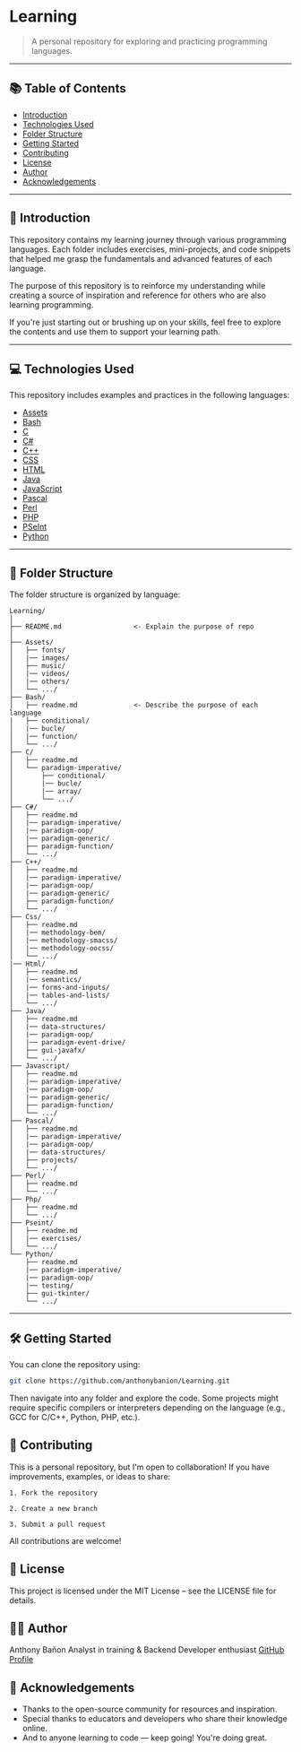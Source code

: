# Learning

> A personal repository for exploring and practicing programming languages.

---

## 📚 Table of Contents

- [Introduction](#introduction)
- [Technologies Used](#technologies-used)
- [Folder Structure](#folder-structure)
- [Getting Started](#getting-started)
- [Contributing](#contributing)
- [License](#license)
- [Author](#author)
- [Acknowledgements](#acknowledgements)

---

## 🚀 Introduction

This repository contains my learning journey through various programming languages. Each folder includes exercises, mini-projects, and code snippets that helped me grasp the fundamentals and advanced features of each language.

The purpose of this repository is to reinforce my understanding while creating a source of inspiration and reference for others who are also learning programming.

If you're just starting out or brushing up on your skills, feel free to explore the contents and use them to support your learning path.

---

## 💻 Technologies Used

This repository includes examples and practices in the following languages:

- [Assets](./Assets/readme.md)
- [Bash](./Bash/readme.md)
- [C](./C/readme.md)
- [C#](./C%23/readme.md)
- [C++](./C++/readme.md)
- [CSS](./Css/readme.md)
- [HTML](./Html/readme.md)
- [Java](./Java/readme.md)
- [JavaScript](./Javascript/readme.md)
- [Pascal](./Pascal/readme.md)
- [Perl](./Perl/readme.md)
- [PHP](./Php/readme.md)
- [PSeInt](./Pseint/readme.md)
- [Python](./Python/readme.md)

---

## 📁 Folder Structure

The folder structure is organized by language:

```
Learning/ 
│
├── README.md                  <- Explain the purpose of repo
│
├── Assets/
│   ├── fonts/
│   |── images/
│   ├── music/
│   |── videos/
│   |── others/
│   └── .../
├── Bash/
│   ├── readme.md              <- Describe the purpose of each language
|   ├── conditional/
│   |── bucle/
│   |── function/
│   └── .../
├── C/
│   ├── readme.md               
│   └── paradigm-imperative/
│       ├── conditional/
│       |── bucle/
│       |── array/
│       └── .../
├── C#/
│   ├── readme.md
│   |── paradigm-imperative/
│   |── paradigm-oop/
│   |── paradigm-generic/
│   ├── paradigm-function/
│   └── .../
├── C++/
│   ├── readme.md
│   |── paradigm-imperative/
│   |── paradigm-oop/
│   |── paradigm-generic/
│   ├── paradigm-function/
│   └── .../
├── Css/
│   ├── readme.md
│   |── methodology-bem/
│   |── methodology-smacss/
│   |── methodology-oocss/
│   └── .../
|── Html/
│   ├── readme.md
│   |── semantics/
│   |── forms-and-inputs/
│   |── tables-and-lists/
│   └── .../
├── Java/ 
│   ├── readme.md
│   |── data-structures/
│   |── paradigm-oop/
│   |── paradigm-event-drive/
│   ├── gui-javafx/
│   └── .../
├── Javascript/
│   ├── readme.md
│   |── paradigm-imperative/
│   |── paradigm-oop/
│   |── paradigm-generic/
│   ├── paradigm-function/
│   └── .../
├── Pascal/
│   ├── readme.md
│   |── paradigm-imperative/
│   |── paradigm-oop/
│   |── data-structures/
│   ├── projects/
│   └── .../
├── Perl/
│   ├── readme.md
│   └── .../
├── Php/
│   ├── readme.md
│   └── .../
├── Pseint/
│   ├── readme.md
│   |── exercises/
│   └── .../
└── Python/
    ├── readme.md
    |── paradigm-imperative/
    |── paradigm-oop/
    |── testing/
    ├── gui-tkinter/
    └── .../

```

---

## 🛠 Getting Started

You can clone the repository using:

```bash
git clone https://github.com/anthonybanion/Learning.git

```
Then navigate into any folder and explore the code. Some projects might require specific compilers or interpreters depending on the language (e.g., GCC for C/C++, Python, PHP, etc.).

## 🤝 Contributing

This is a personal repository, but I'm open to collaboration!
If you have improvements, examples, or ideas to share:

    1. Fork the repository

    2. Create a new branch

    3. Submit a pull request

All contributions are welcome!

## 📄 License

This project is licensed under the MIT License – see the LICENSE file for details.

## 👨‍💻 Author

Anthony Bañon
Analyst in training & Backend Developer enthusiast
[GitHub Profile](https://github.com/anthonybanion)

## 🙏 Acknowledgements

- Thanks to the open-source community for resources and inspiration.
- Special thanks to educators and developers who share their knowledge online.
- And to anyone learning to code — keep going! You're doing great.